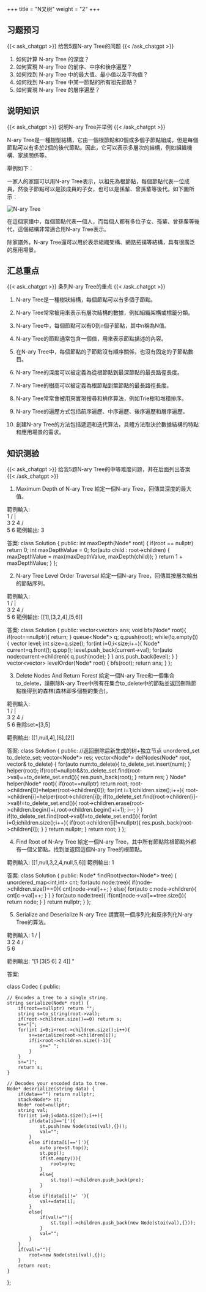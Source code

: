 +++
title = "N叉树"
weight = "2"
+++
## 习题预习
{{< ask_chatgpt >}}
给我5题N-ary Tree的问题
{{< /ask_chatgpt >}}



1. 如何計算 N-ary Tree 的深度？
2. 如何實現 N-ary Tree 的前序、中序和後序遍歷？
3. 如何找到 N-ary Tree 中的最大值、最小值以及平均值？
4. 如何找到 N-ary Tree 中某一節點的所有祖先節點？
5. 如何實現 N-ary Tree 的層序遍歷？   

## 说明知识
{{< ask_chatgpt >}}
说明N-ary Tree并举例
{{< /ask_chatgpt >}}



N-ary Tree是一種樹型結構，它由一個根節點和0個或多個子節點組成，但是每個節點可以有多於2個的後代節點。因此，它可以表示多層次的結構，例如組織機構、家族關係等。

舉例如下：

一家人的家譜可以用N-ary Tree表示，以祖先為根節點，每個節點代表一位成員，然後子節點可以是該成員的子女，也可以是孫輩、曾孫輩等後代。如下圖所示：

![N-ary Tree](https://cdn.luogu.com.cn/upload/image_hosting/kyg2o28s.png)

在這個家譜中，每個節點代表一個人，而每個人都有多位子女、孫輩、曾孫輩等後代，這個結構非常適合用N-ary Tree表示。

除家譜外，N-ary Tree還可以用於表示組織架構、網路拓撲等結構，具有很廣泛的應用場景。   

## 汇总重点
{{< ask_chatgpt >}}
条列N-ary Tree的重点
{{< /ask_chatgpt >}}



1. N-ary Tree是一種樹狀結構，每個節點可以有多個子節點。

2. N-ary Tree常常被用來表示有層次結構的數據，例如組織架構或標籤分類。

3. N-ary Tree中，每個節點可以有0到n個子節點，其中n稱為N值。

4. N-ary Tree的節點通常包含一個值，用來表示節點描述的內容。

5. 在N-ary Tree中，每個節點的子節點沒有順序關係，也沒有固定的子節點數目。

6. N-ary Tree的深度可以被定義為從根節點到最深節點的最長路徑長度。

7. N-ary Tree的樹高可以被定義為根節點到葉節點的最長路徑長度。

8. N-ary Tree常常會被用來實現搜尋和排序算法，例如Trie樹和堆積排序。

9. N-ary Tree的遍歷方式包括前序遍歷、中序遍歷、後序遍歷和層序遍歷。

10. 創建N-ary Tree的方法包括遞迴和迭代算法，具體方法取決於數據結構的特點和應用場景的需求。   

## 知识测验
{{< ask_chatgpt >}}
给我5题N-ary Tree的中等难度问题，并在后面列出答案
{{< /ask_chatgpt >}}



1. Maximum Depth of N-ary Tree
給定一個N-ary Tree，回傳其深度的最大值。

範例輸入:    
       1
     / | \
    3  2  4
   / \
  5   6
範例輸出: 3

答案:
class Solution {
public:
    int maxDepth(Node* root) {
        if(root == nullptr) return 0;
        int maxDepthValue = 0;
        for(auto child : root->children)
        {
            maxDepthValue = max(maxDepthValue, maxDepth(child));
        }
        return 1 + maxDepthValue;
    }
};


2. N-ary Tree Level Order Traversal
給定一個N-ary Tree，回傳其按層次輸出的節點序列。

範例輸入:    
       1
     / | \
    3  2  4
   / \
  5   6
範例輸出: [[1],[3,2,4],[5,6]]

答案:
class Solution {
public:
    vector<vector<int>>  ans;
    void bfs(Node* root){
        if(root==nullptr){
            return;
        }
        queue<Node*> q;
        q.push(root);
        while(!q.empty()){
            vector<int> level;
            int size=q.size();
            for(int i=0;i<size;i++){
                Node* current=q.front();
                q.pop();
                level.push_back(current->val);
                for(auto node:current->children){
                    q.push(node);
                }
            }
            ans.push_back(level);
        }
    }
    vector<vector<int>> levelOrder(Node* root) {
        bfs(root);
        return ans;
    }
};


3. Delete Nodes And Return Forest
給定一個N-ary Tree和一個集合to_delete，請刪除N-ary Tree中所有在集合to_delete中的節點並返回刪除節點後得到的森林(森林即多個樹的集合)。

範例輸入:    
       1
     / | \
    3  2  4
   / \
  5   6
刪除set=[3,5]

範例輸出: [[1,null,4],[6],[2]]

答案:
class Solution {
public:
//返回删除后新生成的树+独立节点
    unordered_set<int> to_delete_set;
    vector<Node*> res;
    vector<Node*> delNodes(Node* root, vector<int>& to_delete) {
        for(auto num:to_delete){
            to_delete_set.insert(num);
        }
        helper(root);
        if(root!=nullptr&&to_delete_set.find(root->val)==to_delete_set.end()){
            res.push_back(root);
        }
        return res;
    }
    Node* helper(Node* root){
        if(root==nullptr) return root;
        root->children[0]=helper(root->children[0]);
        for(int i=1;i<root->children.size();i++){
            root->children[i]=helper(root->children[i]);
            if(to_delete_set.find(root->children[i]->val)!=to_delete_set.end()){
                root->children.erase(root->children.begin()+i,root->children.begin()+i+1);
                i--;
            }
        }
        if(to_delete_set.find(root->val)!=to_delete_set.end()){
            for(int i=0;i<root->children.size();i++){
                if(root->children[i]!=nullptr){
                    res.push_back(root->children[i]);
                }
            }
            return nullptr;
        }
        return root;
    }
};


4. Find Root of N-Ary Tree
給定一個N-ary Tree，其中所有節點除根節點外都有一個父節點。找到並返回這個N-ary Tree的根節點。

範例輸入:
 [[1,null,3,2,4,null,5,6]]
範例輸出: 1

答案:
class Solution {
public:
    Node* findRoot(vector<Node*> tree) {
        unordered_map<int,int> cnt;
        for(auto node:tree){
            if(node->children.size()==0){
                cnt[node->val]++;
            }
            else{
                for(auto c:node->children){
                    cnt[c->val]++;
                }
            }
        }
        for(auto node:tree){
            if(cnt[node->val]==tree.size()){
                return node;
            }
        }
        return nullptr;
    }
};

5. Serialize and Deserialize N-ary Tree
請實現一個序列化和反序列化N-ary Tree的算法。

範例輸入:
      1
    / | \
   3  2  4
  / \
 5   6

範例輸出:
"[1 [3[5 6] 2 4]] "


答案:

class Codec {
public:

    // Encodes a tree to a single string.
    string serialize(Node* root) {
        if(root==nullptr) return "";
        string s=to_string(root->val);
        if(root->children.size()==0) return s;
        s+="[";
        for(int i=0;i<root->children.size();i++){
            s+=serialize(root->children[i]);
            if(i<root->children.size()-1){
                s+=" ";
            }
        }
        s+="]";
        return s;
    }

    // Decodes your encoded data to tree.
    Node* deserialize(string data) {
        if(data=="") return nullptr;
        stack<Node*> st;
        Node* root=nullptr;
        string val;
        for(int i=0;i<data.size();i++){
            if(data[i]=='['){
                st.push(new Node(stoi(val),{}));
                val="";
            }
            else if(data[i]==']'){
                auto pre=st.top();
                st.pop();
                if(st.empty()){
                    root=pre;
                }
                else{
                    st.top()->children.push_back(pre);
                }
            }
            else if(data[i]!=' '){
                val+=data[i];
            }
            else{
                if(val!=""){
                    st.top()->children.push_back(new Node(stoi(val),{}));
                }
                val="";
            }
        }
        if(val!=""){
            root=new Node(stoi(val),{});
        }
        return root;
    }
};   

